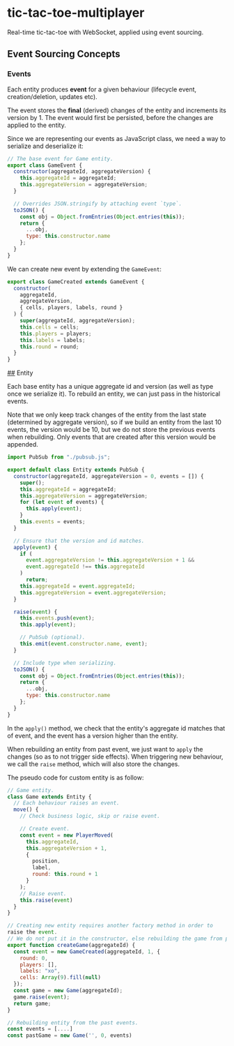 # tic-tac-toe-multiplayer
Real-time tic-tac-toe with WebSocket, applied using event sourcing.


## Event Sourcing Concepts


### Events

Each entity produces __event__ for a given behaviour (lifecycle event, creation/deletion, updates etc).

The event stores the __final__ (derived) changes of the entity and increments its version by 1. The event would first be persisted, before the changes are applied to the entity.

Since we are representing our events as JavaScript class, we need a way to serialize and deserialize it:

```js
// The base event for Game entity.
export class GameEvent {
  constructor(aggregateId, aggregateVersion) {
    this.aggregateId = aggregateId;
    this.aggregateVersion = aggregateVersion;
  }

  // Overrides JSON.stringify by attaching event `type`.
  toJSON() {
    const obj = Object.fromEntries(Object.entries(this));
    return {
      ...obj,
      type: this.constructor.name
    };
  }
}
```

We can create new event by extending the `GameEvent`:

```js
export class GameCreated extends GameEvent {
  constructor(
    aggregateId,
    aggregateVersion,
    { cells, players, labels, round }
  ) {
    super(aggregateId, aggregateVersion);
    this.cells = cells;
    this.players = players;
    this.labels = labels;
    this.round = round;
  }
}
```

[##](##) Entity

Each base entity has a unique aggregate id and version (as well as type once we serialize it). To rebuild an entity, we can just pass in the historical events.

Note that we only keep track changes of the entity from the last state (determined by aggregate version), so if we build an entity from the last 10 events, the version would be 10, but we do not store the previous events when rebuilding. Only events that are created after this version would be appended.

```js
import PubSub from "./pubsub.js";

export default class Entity extends PubSub {
  constructor(aggregateId, aggregateVersion = 0, events = []) {
    super();
    this.aggregateId = aggregateId;
    this.aggregateVersion = aggregateVersion;
    for (let event of events) {
      this.apply(event);
    }
    this.events = events;
  }

  // Ensure that the version and id matches.
  apply(event) {
    if (
      event.aggregateVersion != this.aggregateVersion + 1 &&
      event.aggregateId !== this.aggregateId
    )
      return;
    this.aggregateId = event.aggregateId;
    this.aggregateVersion = event.aggregateVersion;
  }

  raise(event) {
    this.events.push(event);
    this.apply(event);

    // PubSub (optional).
    this.emit(event.constructor.name, event);
  }

  // Include type when serializing.
  toJSON() {
    const obj = Object.fromEntries(Object.entries(this));
    return {
      ...obj,
      type: this.constructor.name
    };
  }
}
```

In the `apply()` method, we check that the entity's aggregate id matches that of event, and the event has a version higher than the entity.

When rebuilding an entity from past event, we just want to `apply` the changes (so as to not trigger side effects). When triggering new behaviour, we call the `raise` method, which will also store the changes.


The pseudo code for custom entity is as follow:

```js
// Game entity.
class Game extends Entity {
  // Each behaviour raises an event.
  move() {
    // Check business logic, skip or raise event.

    // Create event.
    const event = new PlayerMoved(
      this.aggregateId,
      this.aggregateVersion + 1,
      {
        position,
        label,
        round: this.round + 1
      }
    );
    // Raise event.
    this.raise(event)
  }
}

// Creating new entity requires another factory method in order to
raise the event.
// We do not put it in the constructor, else rebuilding the game from past events will always trigger an unwanted `raise()`.
export function createGame(aggregateId) {
  const event = new GameCreated(aggregateId, 1, {
    round: 0,
    players: [],
    labels: "xo",
    cells: Array(9).fill(null)
  });
  const game = new Game(aggregateId);
  game.raise(event);
  return game;
}

// Rebuilding entity from the past events.
const events = [....]
const pastGame = new Game('', 0, events)
```
